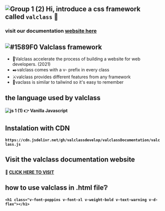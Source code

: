 ## ![Group 1 (2)](https://user-images.githubusercontent.com/79193720/124968810-281e1e00-e050-11eb-860c-2e5a29350368.png) Hi, introduce a css framework called `valclass` :call_me_hand:

### visit our documentation [website here](https://valclassui-v1.vercel.app)

## ![#1589F0](https://via.placeholder.com/15/1589F0/000000?text=+) Valclass framework
- :dash:Valclass accelerate the process of building a website for web developers. (2021)
- :black_nib:valclass comes with a v- prefix in every class
- :crossed_swords:valclass provides different features from any framework
- :magnet:vaclass is similar to tailwind so it's easy to remember

## the language used by valclass
#### ![js 1 (1)](https://user-images.githubusercontent.com/79193720/124968473-cd84c200-e04f-11eb-856d-b26cd2600241.png) :point_right: Vanilla Javascript

## Instalation with CDN
#### `https://cdn.jsdelivr.net/gh/valclassdevelop/valclassDocumentation/valclass.js`

## Visit the valclass documentation website
#### :rocket: [CLICK HERE TO VISIT](https://cdn.jsdelivr.net/gh/valclassdevelop/valclassDocumentation/valclass.js)

## how to use valclass in .html file:grey_question:

#### `<h1 class="v-font-poppins v-font-xl v-weight-bold v-text-warning v-d-flex"></h1>` 
